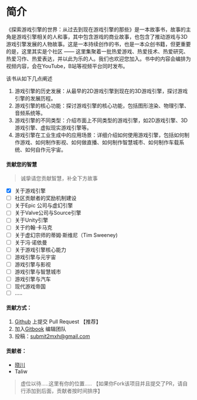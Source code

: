 # 简介

《探索游戏引擎的世界：从过去到现在游戏引擎的那些》是一本故事书，故事的主角是游戏引擎相关的人和事，其中包含游戏的商业故事，也包含了推动游戏与3D游戏引擎发展的人物故事。这是一本持续创作的书，也是一本众创书籍，但更重要的是，这里其实是个社区 —— 这里集聚着一批热爱游戏、热爱技术、热爱研究、热爱习作、热爱表达，并以此为乐的人。我们也欢迎您加入。书中的内容会编排为视频内容，会在YouTube，B站等视频平台同时发布。

该书从如下几点阐述

1. 游戏引擎的历史发展：从最早的2D游戏引擎到现在的3D游戏引擎，探讨游戏引擎的发展历程。
2. 游戏引擎的核心功能：探讨游戏引擎的核心功能，包括图形渲染、物理引擎、音频系统等。
3. 游戏引擎的不同类型：介绍市面上不同类型的游戏引擎，如2D游戏引擎、3D游戏引擎、虚拟现实游戏引擎等。
4. 游戏引擎在工业生成中的应用场景：详细介绍如何使用游戏引擎，包括如何制作游戏、如何制作影视、如何做直播、如何制作智慧城市、如何制作车载系统、如何自作元宇宙。

#### 贡献您的智慧

> 诚挚请您贡献智慧，补全下方故事

* [X] 关于游戏引擎
* [ ] 社区贡献者的奖励机制建设
* [ ] 关于Epic 公司与虚幻引擎
* [ ] 关于Valve公司与Source引擎
* [ ] 关于Unity引擎
* [ ] 关于约翰·卡马克
* [ ] 关于虚幻宗师的蒂姆·斯维尼（Tim Sweeney)
* [ ] 关于冯·诺依曼
* [ ] 关于游戏引擎核心能力
* [ ] 游戏引擎与元宇宙
* [ ] 游戏引擎与影视
* [ ] 游戏引擎与智慧城市
* [ ] 游戏引擎与汽车
* [ ] 现代游戏帝国
* [ ] .....

#### 贡献方式：

1. [Github](https://github.com/SaudM/Game-engine-things) 上提交 Pull Request 【推荐】
2. 加入[Gitbook](https://app.gitbook.com/invite/6QpWF9RhvaYyobfH56gh/gdjTnKxabuiRxqq3j8IK) 编辑团队
3. 投稿：submit2mxh@gmail.com

#### 贡献者：

- [晓川](https://github.com/SaudM)
- Taliw

> 虚位以待.....这里有你的位置.....
> 【如果你Fork该项目并且提交了PR，请自行添加到后面，贡献者按时间排序】
